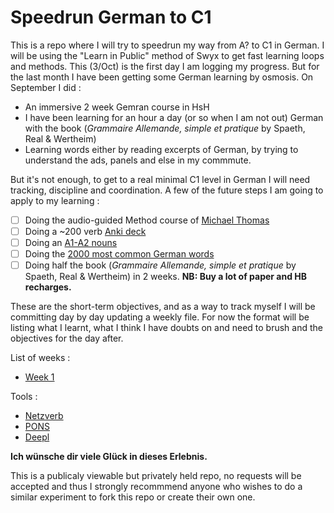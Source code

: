 # Speedrun German to C1
This is a repo where I will try to speedrun my way from A? to C1 in German. I will be using the "Learn in Public" method of Swyx to get fast learning loops and methods.
This (3/Oct) is the first day I am logging my progress. But for the last month I have been getting some German learning by osmosis.
On September I did :
  - An immersive 2 week Gemran course in HsH
  - I have been learning for an hour a day (or so when I am not out) German with the book (*Grammaire Allemande, simple et pratique* by Spaeth, Real & Wertheim)
  - Learning words either by reading excerpts of German, by trying to understand the ads, panels and else in my commmute.

But it's not enough, to get to a real minimal C1 level in German I will need tracking, discipline and coordination. A few of the future steps I am going to apply to my learning :
  - [ ] Doing the audio-guided Method course of [Michael Thomas](https://archive.org/details/GermanFoundationMThomas)
  - [ ] Doing a ~200 verb [Anki deck](https://ankiweb.net/shared/info/1602108197)
  - [ ] Doing an [A1-A2 nouns](https://ankiweb.net/shared/info/295302039)
  - [ ] Doing the [2000 most common German words](https://ankiweb.net/shared/info/553941876)
  - [ ] Doing half the book (*Grammaire Allemande, simple et pratique* by Spaeth, Real & Wertheim) in 2 weeks. **NB: Buy a lot of paper and HB recharges.**
 
These are the short-term objectives, and as a way to track myself I will be committing day by day updating a weekly file.
For now the format will be listing what I learnt, what I think I have doubts on and need to brush and the objectives for the day after.

List of weeks : 
  - [Week 1](erste-woche.md)

Tools :
- [Netzverb](https://www.verbformen.com/)
- [PONS](https://en.pons.com/translate)
- [Deepl](https://www.deepl.com/translator)


**Ich wünsche dir viele Glück in dieses Erlebnis.**

This is a publicaly viewable but privately held repo, no requests will be accepted and thus I strongly recommmend anyone who wishes to do a similar experiment to fork this repo or create their own one.
